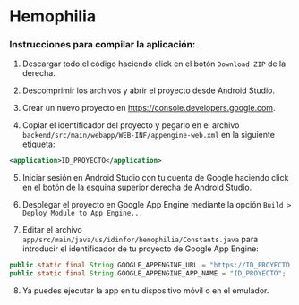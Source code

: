 # Hemophilia
### Instrucciones para compilar la aplicación:

1. Descargar todo el código haciendo click en el botón `Download ZIP` de la derecha.

2. Descomprimir los archivos y abrir el proyecto desde Android Studio.

3. Crear un nuevo proyecto en https://console.developers.google.com.

4. Copiar el identificador del proyecto y pegarlo en el archivo `backend/src/main/webapp/WEB-INF/appengine-web.xml` en la siguiente etiqueta:
  ```xml
  <application>ID_PROYECTO</application>
  ```
  
5. Iniciar sesión en Android Studio con tu cuenta de Google haciendo click en el botón de la esquina superior derecha de Android Studio.

6. Desplegar el proyecto en Google App Engine mediante la opción `Build > Deploy Module to App Engine...`

7. Editar el archivo `app/src/main/java/us/idinfor/hemophilia/Constants.java` para introducir el identificador de tu proyecto de Google App Engine:
  ```java
  public static final String GOOGLE_APPENGINE_URL = "https://ID_PROYECTO.appspot.com/_ah/api/";
  public static final String GOOGLE_APPENGINE_APP_NAME = "ID_PROYECTO";
  ```
  
8. Ya puedes ejecutar la app en tu dispositivo móvil o en el emulador.

